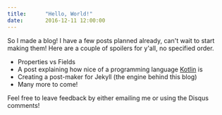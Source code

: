 ```yaml
---
title:      "Hello, World!"
date:       2016-12-11 12:00:00
---
```

So I made a blog! I have a few posts planned already, can't wait to start making them!
Here are a couple of spoilers for y'all, no specified order.

* Properties vs Fields
* A post explaining how nice of a programming language [Kotlin][kotlin] is
* Creating a post-maker for Jekyll (the engine behind this blog)
* Many more to come!

Feel free to leave feedback by either emailing me or using the Disqus comments!

[kotlin]: https://kotlinlang.org
